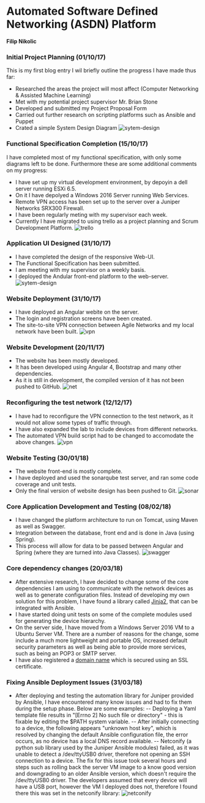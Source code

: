 # Automated Software Defined Networking (ASDN) Platform

**Filip Nikolic**

### Initial Project Planning (01/10/17)

This is my first blog entry I wil briefly outline the progress I have made thus far:
  - Researched the areas the project will most affect (Computer Networking & Assisted Machine Learning)
  - Met with my potential project supervisor Mr. Brian Stone
  - Developed and submitted my Project Proposal Form
  - Carried out further research on scripting platforms such as Ansible and Puppet
  - Crated a simple System Design Diagram
![sytem-design](https://gitlab.computing.dcu.ie/nikolif2/2018-ca400-nikolif2/raw/master/docs/blog/images/system-design.png)

### Functional Specification Completion (15/10/17) 

I have completed most of my functional specification, with only some diagrams left to be done.
Furthermore these are some additional comments on my progress:
  - I have set up my virtual development environment, by depoyin a dell server running ESXi 6.5.
  - On it I have depolyed a Windows 2016 Server running Web Services.
  - Remote VPN access has been set up to the server over a Juniper Networks SRX300 Firewall. 
  - I have been regularly meting with my supervisor each week.
  - Currently I have migrated to using trello as a project planning and Scrum Development Platform.
![trello](https://gitlab.computing.dcu.ie/nikolif2/2018-ca400-nikolif2/raw/master/docs/blog/images/trello.png)


### Application UI Designed (31/10/17)

  - I have completed the design of the responsive Web-UI.  
  - The Functional Specification has been submitted.
  - I am meeting with my supervisor on a weekly basis. 
  - I deployed the Andular front-end platform to the web-server.
![sytem-design](https://gitlab.computing.dcu.ie/nikolif2/2018-ca400-nikolif2/raw/master/docs/blog/images/ui.png)
    
### Website Deployment (31/10/17)
  - I have deployed an Angular webite on the server.
  - The login and registration screens have been created.
  - The site-to-site VPN connection between Agile Networks and my local network have been built.
![vpn](https://gitlab.computing.dcu.ie/nikolif2/2018-ca400-nikolif2/raw/master/docs/blog/images/VPN.png)

### Website Development (20/11/17)
  - The website has been mostly developed.
  - It has been developed using Angular 4, Bootstrap and many other dependencies. 
  - As it is still in development, the compiled version of it has not been pushed to GitHub. 
![net](https://gitlab.computing.dcu.ie/nikolif2/2018-ca400-nikolif2/raw/master/docs/blog/images/build.png)

### Reconfiguring the test network (12/12/17)
  - I have had to reconfigure the VPN connection to the test network, as it would not allow some types of traffic through.
  - I have also expanded the lab to include devices from different networks. 
  - The automated VPN build script had to be changed to accomodate the above changes. 
![vpn](https://gitlab.computing.dcu.ie/nikolif2/2018-ca400-nikolif2/raw/master/docs/blog/images/net.jpg)

### Website Testing (30/01/18)
  - The website front-end is mostly complete.
  - I have deployed and used the sonarqube test server, and ran some code coverage and unit tests. 
  - Only the final version of website design has been pushed to Git. 
![sonar](https://gitlab.computing.dcu.ie/nikolif2/2018-ca400-nikolif2/raw/master/docs/blog/images/sonar.png)

### Core Application Development and Testing (08/02/18)
  - I have changed the platform architecture to run on Tomcat, using Maven as well as Swagger.
  - Integration between the database, front end and is done in Java (using Spring).
  - This process will allow for data to be passed between Angular and Spring (where they are turned into Java Classes).
![swagger](https://gitlab.computing.dcu.ie/nikolif2/2018-ca400-nikolif2/raw/master/docs/blog/images/swagger.png)

### Core dependency changes (20/03/18)
  - After extensive research, I have decided to change some of the core dependencies I am using to communicate with the network devices as well as to generate configuration files. Instead of developing my own solution for this problem, I have found a library called [Jinja2](http://jinja.pocoo.org/docs/2.10/), that can be integrated with Ansible. 
  - I have started doing unit tests on some of the complete modules used for generating the device hierarchy. 
  - On the server side, I have moved from a Windows Server 2016 VM to a Ubuntu Server VM. There are a number of reasons for the change, some include a much more lightweight and portable OS, increased default security parameters as well as being able to provide more services, such as being an POP3 or SMTP server. 
  - I have also registered a [domain name](https://asdn.ie) which is secured using an SSL certificate. 

### Fixing Ansible Deployment Issues (31/03/18)
  - After deploying and testing the automation library for Juniper provided by Ansible, I have encountered many know issues and had to fix them during the setup phase. Below are some examples:
  -- Deploying a Yaml template file results in "[Errno 2] No such file or directory" - this is fixable by editing the $PATH system variable.
  -- After initially connecting to a device, the following appears "unknown host key", which is resolved by changing the default Ansible configuration file, the error occurs, as no device has a local DNS record available.
  -- Netconify (a python sub library used by the Juniper Ansible modules) failed, as it was unable to detect a /dev/ttyUSB0 driver, therefore not opening an SSH connection to a device. The fix for this issue took several hours and steps such as rolling back the server VM image to a know good version and downgrading to an older Ansible version, which doesn't require the /dev/ttyUSB0 driver. The developers assumed that every device will have a USB port, however the VM I deployed does not, therefore I found there this was set in the netconify library:
  ![netconify](https://gitlab.computing.dcu.ie/nikolif2/2018-ca400-nikolif2/raw/master/docs/blog/images/netconify.png)